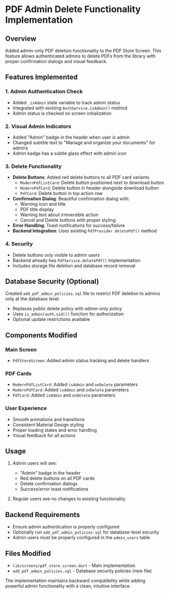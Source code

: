 # PDF Admin Delete Functionality Implementation

## Overview
Added admin-only PDF deletion functionality to the PDF Store Screen. This feature allows authenticated admins to delete PDFs from the library with proper confirmation dialogs and visual feedback.

## Features Implemented

### 1. Admin Authentication Check
- Added `_isAdmin` state variable to track admin status
- Integrated with existing `AuthService.isAdmin()` method
- Admin status is checked on screen initialization

### 2. Visual Admin Indicators
- Added "Admin" badge in the header when user is admin
- Changed subtitle text to "Manage and organize your documents" for admins
- Admin badge has a subtle glass effect with admin icon

### 3. Delete Functionality
- **Delete Buttons**: Added red delete buttons to all PDF card variants
  - `ModernPdfListCard`: Delete button positioned next to download button
  - `ModernPdfCard`: Delete button in header alongside download button  
  - `PdfCard`: Delete button in top action row
- **Confirmation Dialog**: Beautiful confirmation dialog with:
  - Warning icon and title
  - PDF title display
  - Warning text about irreversible action
  - Cancel and Delete buttons with proper styling
- **Error Handling**: Toast notifications for success/failure
- **Backend Integration**: Uses existing `PdfProvider.deletePdf()` method

### 4. Security
- Delete buttons only visible to admin users
- Backend already has `PdfService.deletePdf()` implementation
- Includes storage file deletion and database record removal

## Database Security (Optional)
Created `add_pdf_admin_policies.sql` file to restrict PDF deletion to admins only at the database level:
- Replaces public delete policy with admin-only policy
- Uses `is_admin(auth.uid())` function for authorization
- Optional update restrictions available

## Components Modified

### Main Screen
- `PdfStoreScreen`: Added admin status tracking and delete handlers

### PDF Cards
- `ModernPdfListCard`: Added `isAdmin` and `onDelete` parameters
- `ModernPdfCard`: Added `isAdmin` and `onDelete` parameters  
- `PdfCard`: Added `isAdmin` and `onDelete` parameters

### User Experience
- Smooth animations and transitions
- Consistent Material Design styling
- Proper loading states and error handling
- Visual feedback for all actions

## Usage
1. Admin users will see:
   - "Admin" badge in the header
   - Red delete buttons on all PDF cards
   - Delete confirmation dialogs
   - Success/error toast notifications

2. Regular users see no changes to existing functionality

## Backend Requirements
- Ensure admin authentication is properly configured
- Optionally run `add_pdf_admin_policies.sql` for database-level security
- Admin users must be properly configured in the `admin_users` table

## Files Modified
- `lib/screens/pdf_store_screen.dart` - Main implementation
- `add_pdf_admin_policies.sql` - Database security policies (new file)

The implementation maintains backward compatibility while adding powerful admin functionality with a clean, intuitive interface.
